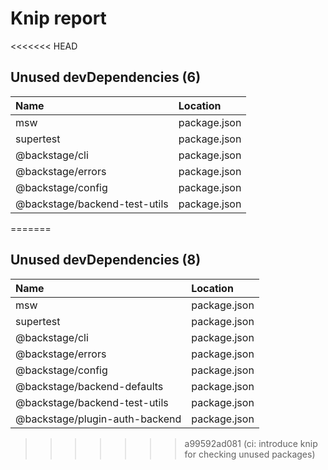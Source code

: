 # Knip report

<<<<<<< HEAD
## Unused devDependencies (6)

| Name                          | Location     |
|:------------------------------|:-------------|
| msw                           | package.json |
| supertest                     | package.json |
| @backstage/cli                | package.json |
| @backstage/errors             | package.json |
| @backstage/config             | package.json |
| @backstage/backend-test-utils | package.json |
=======
## Unused devDependencies (8)

| Name                           | Location     |
|:-------------------------------|:-------------|
| msw                            | package.json |
| supertest                      | package.json |
| @backstage/cli                 | package.json |
| @backstage/errors              | package.json |
| @backstage/config              | package.json |
| @backstage/backend-defaults    | package.json |
| @backstage/backend-test-utils  | package.json |
| @backstage/plugin-auth-backend | package.json |
>>>>>>> a99592ad081 (ci: introduce knip for checking unused packages)

